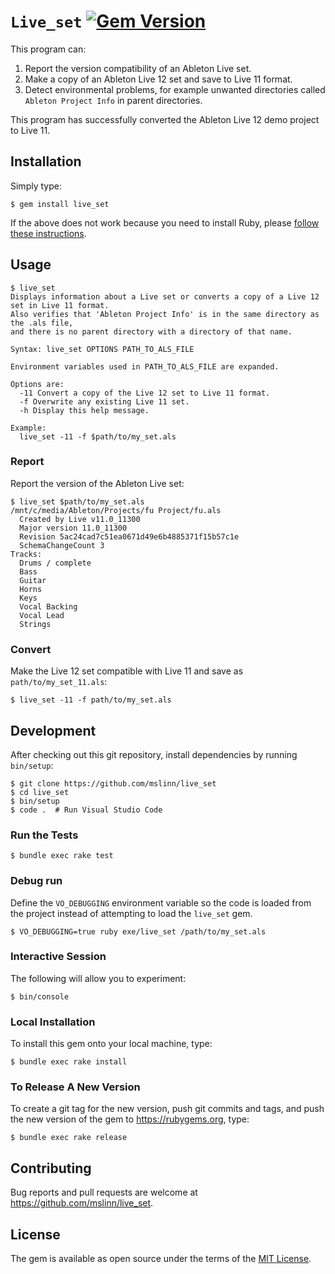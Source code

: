 # `Live_set` [![Gem Version](https://badge.fury.io/rb/live_set.svg)](https://badge.fury.io/rb/live_set)

This program can:

1. Report the version compatibility of an Ableton Live set.
2. Make a copy of an Ableton Live 12 set and save to Live 11 format.
3. Detect environmental problems, for example unwanted directories called `Ableton Project Info` in parent directories.

This program has successfully converted the Ableton Live 12 demo project to Live 11.


## Installation

Simply type:

```shell
$ gem install live_set
```

If the above does not work because you need to install Ruby, please
[follow these instructions](https://www.mslinn.com/ruby/1000-ruby-setup.html).


## Usage

```text
$ live_set
Displays information about a Live set or converts a copy of a Live 12 set in Live 11 format.
Also verifies that 'Ableton Project Info' is in the same directory as the .als file,
and there is no parent directory with a directory of that name.

Syntax: live_set OPTIONS PATH_TO_ALS_FILE

Environment variables used in PATH_TO_ALS_FILE are expanded.

Options are:
  -11 Convert a copy of the Live 12 set to Live 11 format.
  -f Overwrite any existing Live 11 set.
  -h Display this help message.

Example:
  live_set -11 -f $path/to/my_set.als
```

### Report

Report the version of the Ableton Live set:

```text
$ live_set $path/to/my_set.als
/mnt/c/media/Ableton/Projects/fu Project/fu.als
  Created by Live v11.0_11300
  Major version 11.0_11300
  Revision 5ac24cad7c51ea0671d49e6b4885371f15b57c1e
  SchemaChangeCount 3
Tracks:
  Drums / complete
  Bass
  Guitar
  Horns
  Keys
  Vocal Backing
  Vocal Lead
  Strings
```


### Convert

Make the Live 12 set compatible with Live 11 and save as `path/to/my_set_11.als`:

```shell
$ live_set -11 -f path/to/my_set.als
```


## Development

After checking out this git repository, install dependencies by running `bin/setup`:

```text
$ git clone https://github.com/mslinn/live_set
$ cd live_set
$ bin/setup
$ code .  # Run Visual Studio Code
```


### Run the Tests

```text
$ bundle exec rake test
```


### Debug run

Define the `VO_DEBUGGING` environment variable so the code is loaded from the project
instead of attempting to load the `live_set` gem.

```shell
$ VO_DEBUGGING=true ruby exe/live_set /path/to/my_set.als
```

### Interactive Session

The following will allow you to experiment:

```shell
$ bin/console
```


### Local Installation

To install this gem onto your local machine, type:

```text
$ bundle exec rake install
```


### To Release A New Version

To create a git tag for the new version, push git commits and tags,
and push the new version of the gem to https://rubygems.org, type:

```shell
$ bundle exec rake release
```


## Contributing

Bug reports and pull requests are welcome at https://github.com/mslinn/live_set.


## License

The gem is available as open source under the terms of the [MIT License](https://opensource.org/licenses/MIT).
